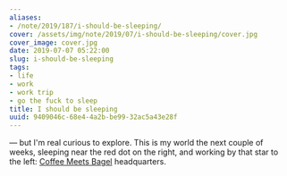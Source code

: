 ```yaml
---
aliases:
- /note/2019/187/i-should-be-sleeping/
cover: /assets/img/note/2019/07/i-should-be-sleeping/cover.jpg
cover_image: cover.jpg
date: 2019-07-07 05:22:00
slug: i-should-be-sleeping
tags:
- life
- work
- work trip
- go the fuck to sleep
title: I should be sleeping
uuid: 9409046c-68e4-4a2b-be99-32ac5a43e28f
---
```


— but I'm real curious to explore. This is my world the next couple of weeks,
sleeping near the red dot on the right, and working by that star to the left:
[Coffee Meets Bagel][] headquarters.

[Coffee Meets Bagel]: https://coffeemeetsbagel.com/